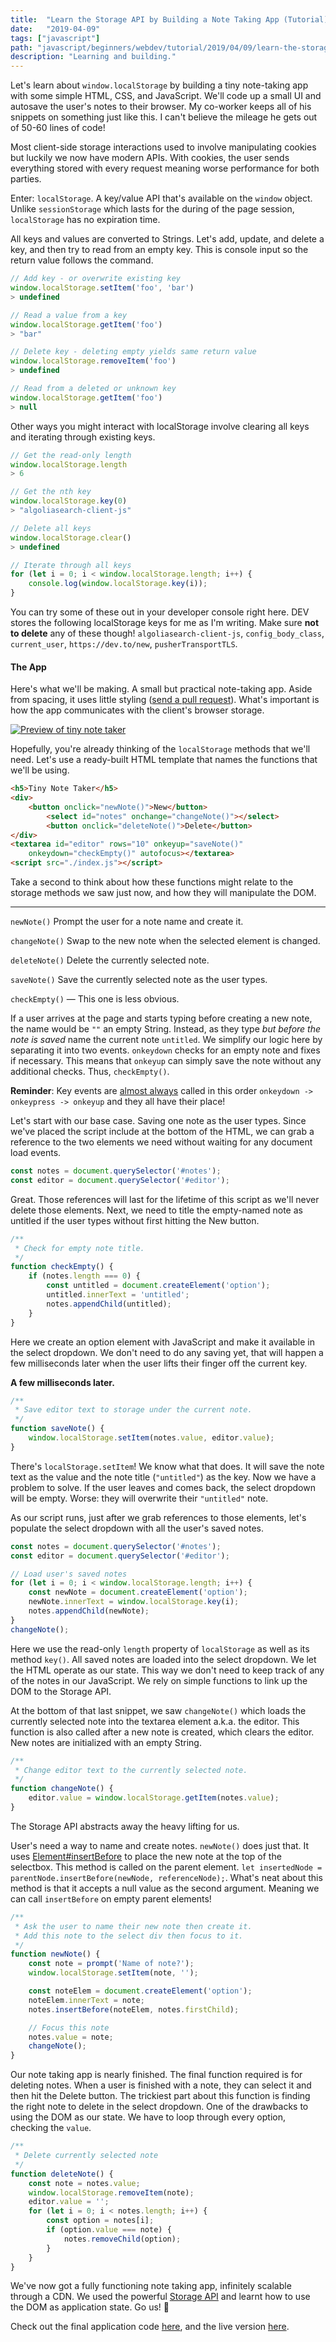 ```yaml
---
title:  "Learn the Storage API by Building a Note Taking App (Tutorial)"
date:   "2019-04-09"
tags: ["javascript"]
path: "javascript/beginners/webdev/tutorial/2019/04/09/learn-the-storage-api.html"
description: "Learning and building."
---
```


Let's learn about `window.localStorage` by building a tiny note-taking app with some simple HTML, CSS, and JavaScript. We'll code up a small UI and autosave the user's notes to their browser. My co-worker keeps all of his snippets on something just like this. I can't believe the mileage he gets out of 50-60 lines of code!

Most client-side storage interactions used to involve manipulating cookies but luckily we now have modern APIs. With cookies, the user sends everything stored with every request meaning worse performance for both parties.

Enter: `localStorage`. A key/value API that's available on the `window` object. Unlike `sessionStorage` which lasts for the during of the page session, `localStorage` has no expiration time.

All keys and values are converted to Strings. Let's add, update, and delete a key, and then try to read from an empty key. This is console input so the return value follows the command.

```javascript
// Add key - or overwrite existing key
window.localStorage.setItem('foo', 'bar')
> undefined

// Read a value from a key
window.localStorage.getItem('foo')
> "bar"

// Delete key - deleting empty yields same return value
window.localStorage.removeItem('foo')
> undefined

// Read from a deleted or unknown key
window.localStorage.getItem('foo')
> null
```

Other ways you might interact with localStorage involve clearing all keys and iterating through existing keys.

```javascript
// Get the read-only length
window.localStorage.length
> 6

// Get the nth key
window.localStorage.key(0)
> "algoliasearch-client-js"

// Delete all keys
window.localStorage.clear()
> undefined

// Iterate through all keys
for (let i = 0; i < window.localStorage.length; i++) {
    console.log(window.localStorage.key(i));
}
```

You can try some of these out in your developer console right here. DEV stores the following localStorage keys for me as I'm writing. Make sure **not to delete** any of these though! `algoliasearch-client-js`, `config_body_class`, `current_user`, `https://dev.to/new`, `pusherTransportTLS`.

#### The App

Here's what we'll be making. A small but practical note-taking app. Aside from spacing, it uses little styling ([send a pull request](https://github.com/healeycodes/tiny-note-taker)). What's important is how the app communicates with the client's browser storage.

[![Preview of tiny note taker](tiny-note-taker-preview.png)](https://healeycodes.github.io/tiny-note-taker/)

Hopefully, you're already thinking of the `localStorage` methods that we'll need. Let's use a ready-built HTML template that names the functions that we'll be using.

```html
<h5>Tiny Note Taker</h5>
<div>
    <button onclick="newNote()">New</button>
        <select id="notes" onchange="changeNote()"></select>
        <button onclick="deleteNote()">Delete</button>
</div>
<textarea id="editor" rows="10" onkeyup="saveNote()"
    onkeydown="checkEmpty()" autofocus></textarea>
<script src="./index.js"></script>
```

Take a second to think about how these functions might relate to the storage methods we saw just now, and how they will manipulate the DOM.

<hr>

`newNote()` Prompt the user for a note name and create it.

`changeNote()` Swap to the new note when the selected element is changed.

`deleteNote()` Delete the currently selected note.

`saveNote()` Save the currently selected note as the user types.

`checkEmpty()` — This one is less obvious.

If a user arrives at the page and starts typing before creating a new note, the name would be `""` an empty String. Instead, as they type _but before the note is saved_ name the current note `untitled`. We simplify our logic here by separating it into two events. `onkeydown` checks for an empty note and fixes if necessary. This means that `onkeyup` can simply save the note without any additional checks. Thus, `checkEmpty()`.

**Reminder**: Key events are [almost always](https://developer.mozilla.org/en-US/docs/Web/API/KeyboardEvent#Usage_notes) called in this order `onkeydown -> onkeypress -> onkeyup` and they all have their place!

Let's start with our base case. Saving one note as the user types. Since we've placed the script include at the bottom of the HTML, we can grab a reference to the two elements we need without waiting for any document load events.

```javascript
const notes = document.querySelector('#notes');
const editor = document.querySelector('#editor');
```

Great. Those references will last for the lifetime of this script as we'll never delete those elements. Next, we need to title the empty-named note as untitled if the user types without first hitting the New button.

```javascript
/**
 * Check for empty note title.
 */
function checkEmpty() {
    if (notes.length === 0) {
        const untitled = document.createElement('option');
        untitled.innerText = 'untitled';
        notes.appendChild(untitled);
    }
}
```

Here we create an option element with JavaScript and make it available in the select dropdown. We don't need to do any saving yet, that will happen a few milliseconds later when the user lifts their finger off the current key.

**A few milliseconds later.**

```javascript
/**
 * Save editor text to storage under the current note.
 */
function saveNote() {
    window.localStorage.setItem(notes.value, editor.value);
}
```

There's `localStorage.setItem`! We know what that does. It will save the note text as the value and the note title (`"untitled"`) as the key. Now we have a problem to solve. If the user leaves and comes back, the select dropdown will be empty. Worse: they will overwrite their `"untitled"` note.

As our script runs, just after we grab references to those elements, let's populate the select dropdown with all the user's saved notes.

```javascript
const notes = document.querySelector('#notes');
const editor = document.querySelector('#editor');

// Load user's saved notes
for (let i = 0; i < window.localStorage.length; i++) {
    const newNote = document.createElement('option');
    newNote.innerText = window.localStorage.key(i);
    notes.appendChild(newNote);
}
changeNote();
```

Here we use the read-only `length` property of `localStorage` as well as its method `key()`. All saved notes are loaded into the select dropdown. We let the HTML operate as our state. This way we don't need to keep track of any of the notes in our JavaScript. We rely on simple functions to link up the DOM to the Storage API.

At the bottom of that last snippet, we saw `changeNote()` which loads the currently selected note into the textarea element a.k.a. the editor. This function is also called after a new note is created, which clears the editor. New notes are initialized with an empty String.

```javascript
/**
 * Change editor text to the currently selected note.
 */
function changeNote() {
    editor.value = window.localStorage.getItem(notes.value);
}
```

The Storage API abstracts away the heavy lifting for us.

User's need a way to name and create notes. `newNote()` does just that. It uses [Element#insertBefore](https://developer.mozilla.org/en-US/docs/Web/API/Node/insertBefore) to place the new note at the top of the selectbox. This method is called on the parent element. `let insertedNode = parentNode.insertBefore(newNode, referenceNode);`. What's neat about this method is that it accepts a null value as the second argument. Meaning we can call `insertBefore` on empty parent elements!

```javascript
/**
 * Ask the user to name their new note then create it.
 * Add this note to the select div then focus to it.
 */
function newNote() {
    const note = prompt('Name of note?');
    window.localStorage.setItem(note, '');

    const noteElem = document.createElement('option');
    noteElem.innerText = note;
    notes.insertBefore(noteElem, notes.firstChild);

    // Focus this note
    notes.value = note;
    changeNote();
}
```

Our note taking app is nearly finished. The final function required is for deleting notes. When a user is finished with a note, they can select it and then hit the Delete button. The trickiest part about this function is finding the right note to delete in the select dropdown. One of the drawbacks to using the DOM as our state. We have to loop through every option, checking the `value`.

```javascript
/**
 * Delete currently selected note
 */
function deleteNote() {
    const note = notes.value;
    window.localStorage.removeItem(note);
    editor.value = '';
    for (let i = 0; i < notes.length; i++) {
        const option = notes[i];
        if (option.value === note) {
            notes.removeChild(option);
        }
    }
}
```

We've now got a fully functioning note taking app, infinitely scalable through a CDN. We used the powerful [Storage API](https://developer.mozilla.org/en-US/docs/Web/API/Storage) and learnt how to use the DOM as application state. Go us! 🙌

Check out the final application code [here](https://github.com/healeycodes/tiny-note-taker), and the live version [here](https://healeycodes.github.io/tiny-note-taker/).
